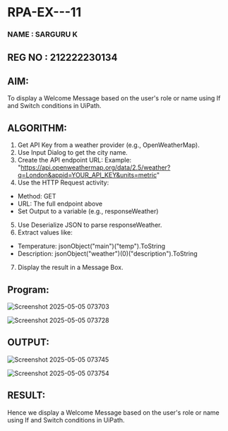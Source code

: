 # RPA-EX---11
### NAME : SARGURU K
## REG NO : 212222230134
## AIM:
   To display a Welcome Message based on the user's role or name using If and Switch conditions in UiPath.

## ALGORITHM:
1. Get API Key from a weather provider (e.g., OpenWeatherMap).
2. Use Input Dialog to get the city name.
3. Create the API endpoint URL:
Example:
"https://api.openweathermap.org/data/2.5/weather?q=London&appid=YOUR_API_KEY&units=metric"
4. Use the HTTP Request activity:
* Method: GET
* URL: The full endpoint above
* Set Output to a variable (e.g., responseWeather)
5. Use Deserialize JSON to parse responseWeather.
6. Extract values like:
* Temperature: jsonObject("main")("temp").ToString
* Description: jsonObject("weather")(0)("description").ToString
7. Display the result in a Message Box.

## Program:
![Screenshot 2025-05-05 073703](https://github.com/user-attachments/assets/f4031a76-3a81-4717-bfdf-31f8ea1ee425)

![Screenshot 2025-05-05 073728](https://github.com/user-attachments/assets/dccd1160-ca40-45a5-ba66-d5c119e295d4)

## OUTPUT:
![Screenshot 2025-05-05 073745](https://github.com/user-attachments/assets/33dc38a5-9632-4568-93a8-ad9b91299bd1)

![Screenshot 2025-05-05 073754](https://github.com/user-attachments/assets/5046f835-be14-49c3-9da2-6c9bc6382b6d)

## RESULT:
   Hence we display a Welcome Message based on the user's role or name using If and Switch conditions in UiPath.

